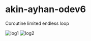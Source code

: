 # akin-ayhan-odev6
Coroutine limited endless loop


![log1](https://user-images.githubusercontent.com/77548138/193414894-37b53460-38f1-4a4b-8d17-19dee902c260.png)
![log2](https://user-images.githubusercontent.com/77548138/193414897-ffdff4c9-e183-4505-ac4b-5b16981058c3.png)
